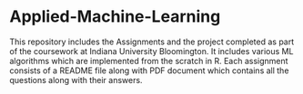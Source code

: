 # Applied-Machine-Learning
This repository includes the Assignments and the project
completed as part of the coursework at Indiana University Bloomington.
It includes various ML algorithms which are implemented from the scratch in R.
Each assignment consists of a README file along with PDF document which contains
all the questions along with their answers.
